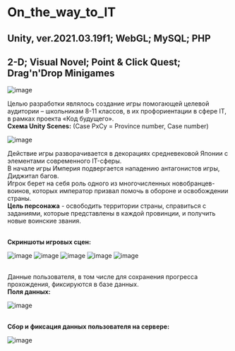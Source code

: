 # On_the_way_to_IT
## Unity, ver.2021.03.19f1; WebGL; MySQL; PHP
## 2-D; Visual Novel; Point & Click Quest; Drag'n'Drop Minigames
![image](https://github.com/StrayDeR28/On_the_way_to_IT/assets/79637474/061f5190-aed5-4192-a07e-26bec27a6d28)

Целью разработки являлось создание игры помогающей целевой аудитории – школьникам 8-11 классов, в их профориентации в сфере IT, в рамках проекта «Код будущего». 
<br><b>Схема Unity Scenes:</b> (Case PxCy = Province number, Case number)
</section>

![image](https://github.com/StrayDeR28/On_the_way_to_IT/assets/79637474/96853c7e-a953-420e-a73f-bb5ae5f49503)

</section>
Действие игры разворачивается в декорациях средневековой Японии с элементами современного IT-сферы.
<br> В начале игры Империя подвергается нападению антагонистов игры, Диджитал багов.
<br> Игрок берет на себя роль одного из многочисленных новобранцев-воинов, которых император призвал помочь в обороне и освобождении страны.
<br> <b>Цель персонажа</b> - освободить территории страны, справиться с заданиями, которые представлены в каждой провинции, и получить новые воинские звания.
</section>

<br><b>Скриншоты игровых сцен:</b> 
</section>

![image](https://github.com/StrayDeR28/On_the_way_to_IT/assets/79637474/a4329b02-7aea-4e3b-95b8-8a092e8be5cf)
![image](https://github.com/StrayDeR28/On_the_way_to_IT/assets/79637474/e183855a-604d-4cf7-ada3-2bebd5dbb3f1)
![image](https://github.com/StrayDeR28/On_the_way_to_IT/assets/79637474/35dfe172-5610-46ba-a030-9946401e87ee)
![image](https://github.com/StrayDeR28/On_the_way_to_IT/assets/79637474/a4eae26b-a4ca-4dac-945c-dca2d98990dc)
![image](https://github.com/StrayDeR28/On_the_way_to_IT/assets/79637474/50dab231-3785-4ded-aaeb-32031af3ff8c)

<br>Данные пользователя, в том числе для сохранения прогресса прохождения, фиксируются в базе данных.
<br><b>Поля данных:</b> 
</section>

![image](https://github.com/StrayDeR28/On_the_way_to_IT/assets/79637474/d55c1dc9-e3f8-4bcc-b5f2-05b7b3f71404)
</section>

<br><b>Сбор и фиксация данных пользователя на сервере:</b> 
</section>

![image](https://github.com/StrayDeR28/On_the_way_to_IT/assets/79637474/5cc9d574-b517-458d-b418-520d78c13b42)
